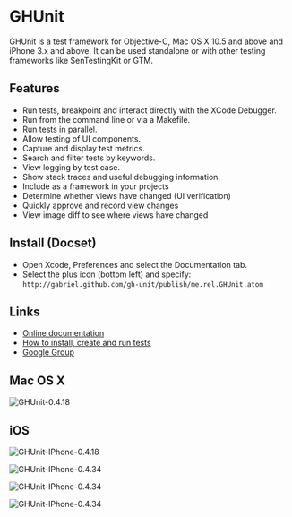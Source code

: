 # GHUnit

GHUnit is a test framework for Objective-C, Mac OS X 10.5 and above and iPhone 3.x and above.
It can be used standalone or with other testing frameworks like SenTestingKit or GTM.

## Features

- Run tests, breakpoint and interact directly with the XCode Debugger.
- Run from the command line or via a Makefile.
- Run tests in parallel.
- Allow testing of UI components.
- Capture and display test metrics.
- Search and filter tests by keywords. 
- View logging by test case.
- Show stack traces and useful debugging information.
- Include as a framework in your projects
- Determine whether views have changed (UI verification)
- Quickly approve and record view changes
- View image diff to see where views have changed

## Install (Docset)

- Open Xcode, Preferences and select the Documentation tab.
- Select the plus icon (bottom left) and specify: `http://gabriel.github.com/gh-unit/publish/me.rel.GHUnit.atom`

## Links

- [Online documentation](http://gabriel.github.com/gh-unit/)
- [How to install, create and run tests](http://gabriel.github.com/gh-unit/docs/index.html)
- [Google Group](http://groups.google.com/group/ghunit)

## Mac OS X

![GHUnit-0.4.18](http://rel.me.s3.amazonaws.com/gh-unit/images/GHUnit-0.4.18.png)

## iOS

![GHUnit-IPhone-0.4.18](http://rel.me.s3.amazonaws.com/gh-unit/images/GHUnit-IPhone-0.4.18.png)

![GHUnit-IPhone-0.4.34](https://johnboiles.s3.amazonaws.com/ghunittestview.png)

![GHUnit-IPhone-0.4.34](https://johnboiles.s3.amazonaws.com/ghunitnewimage.png)

![GHUnit-IPhone-0.4.34](https://johnboiles.s3.amazonaws.com/ghunitdiff.png)
